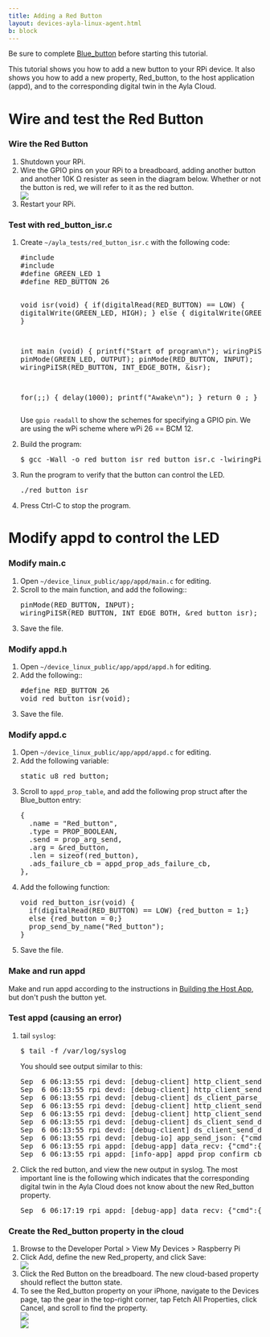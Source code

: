 ```yaml
---
title: Adding a Red Button
layout: devices-ayla-linux-agent.html
b: block
---
```


Be sure to complete [Blue_button](/devices/ayla-linux-agent/tutorials/blue-button/) before starting this tutorial.

This tutorial shows you how to add a new button to your RPi device. It also shows you how to add a new property, Red_button, to the host application (appd), and to the corresponding digital twin in the Ayla Cloud.

# Wire and test the Red Button

### Wire the Red Button

<ol>
<li>Shutdown your RPi.</li>
<li>Wire the GPIO pins on your RPi to a breadboard, adding another button and another 10K Ω resister as seen in the diagram below. Whether or not the button is red, we will refer to it as the red button.
<div class="row hspace">
<div class="col-lg-7 col-md-9 col-sm-12">
<img class="img-fluid img-border" src="pinout.svg">
</div>
</div>
</li>
<li>Restart your RPi.</li>
</ol>

### Test with red_button_isr.c

<ol>
<li>Create <code>~/ayla_tests/red_button_isr.c</code> with the following code:
<pre>
#include <stdio.h>
#include <wiringPi.h>
#define GREEN_LED 1
#define RED_BUTTON 26

void isr(void) {
  if(digitalRead(RED_BUTTON) == LOW) {
    digitalWrite(GREEN_LED, HIGH);
  } else {
    digitalWrite(GREEN_LED, LOW);
  }
}

int main (void) {
  printf("Start of program\n");
  wiringPiSetup();
  pinMode(GREEN_LED, OUTPUT);
  pinMode(RED_BUTTON, INPUT);
  wiringPiISR(RED_BUTTON, INT_EDGE_BOTH, &isr);

  for(;;) {
    delay(1000);
    printf("Awake\n");
  }
  return 0 ;
}
</pre>
Use <code>gpio readall</code> to show the schemes for specifying a GPIO pin. We are using the wPi scheme where wPi 26 == BCM 12.
</li>
<li>Build the program:
<pre>
$ gcc -Wall -o red_button_isr red_button_isr.c -lwiringPi
</pre>
</li>
<li>Run the program to verify that the button can control the LED.
<pre>
./red_button_isr
</pre>
</li>
<li>Press Ctrl-C to stop the program.</li>
</ol>

# Modify appd to control the LED

### Modify main.c

<ol>
<li>Open <code>~/device_linux_public/app/appd/main.c</code> for editing.</li>
<li>Scroll to the main function, and add the following:</code>:
<pre>
pinMode(RED_BUTTON, INPUT);
wiringPiISR(RED_BUTTON, INT_EDGE_BOTH, &red_button_isr);
</pre>
</li>
<li>Save the file.</li>
</ol>

### Modify appd.h

<ol>
<li>Open <code>~/device_linux_public/app/appd/appd.h</code> for editing.</li>
<li>Add the following:</code>:
<pre>
#define RED_BUTTON 26
void red_button_isr(void);
</pre>
</li>
<li>Save the file.</li>
</ol>

### Modify appd.c

<ol>
<li>Open <code>~/device_linux_public/app/appd/appd.c</code> for editing.</li>
<li>Add the following variable:
<pre>
static u8 red_button;
</pre>
</li>
<li>Scroll to <code>appd_prop_table</code>, and add the following prop struct after the Blue_button entry:
<pre>
{
  .name = "Red_button",
  .type = PROP_BOOLEAN,
  .send = prop_arg_send,
  .arg = &red_button,
  .len = sizeof(red_button),
  .ads_failure_cb = appd_prop_ads_failure_cb,
},
</pre>
</li>
<li>Add the following function:
<pre>
void red_button_isr(void) {
  if(digitalRead(RED_BUTTON) == LOW) {red_button = 1;}
  else {red_button = 0;}
  prop_send_by_name("Red_button");
}
</pre>
</li>
<li>Save the file.</li>
</ol>

### Make and run appd

Make and run appd according to the instructions in [Building the Host App](/devices/ayla-linux-agent/tutorials/building-the-host-app/), but don't push the button yet.

### Test appd (causing an error)

<ol>
<li>tail <code>syslog</code>:
<pre>
$ tail -f /var/log/syslog
</pre>
You should see output similar to this:
<pre>
Sep  6 06:13:55 rpi devd: [debug-client] http_client_send: [app]  Connected to linuxevb-0dfc7900-device.aylane...
Sep  6 06:13:55 rpi devd: [debug-client] http_client_send: [app]  We are completely uploaded and fine
Sep  6 06:13:55 rpi devd: [debug-client] ds_client_parse_auth_token: received Ayla auth token: 36 bytes
Sep  6 06:13:55 rpi devd: [debug-client] http_client_send: [app]  Curl_http_done: called premature == 0
Sep  6 06:13:55 rpi devd: [debug-client] http_client_send: [app]  Connection #1 to host linuxevb-0dfc7900-device...
Sep  6 06:13:55 rpi devd: [debug-client] ds_client_send_done: POST complete, HTTP status 200, time 173ms, ...
Sep  6 06:13:55 rpi devd: [debug-client] ds_client_send_done: uploaded 121B @ 697B/s, downloaded 110B @ 633B/s
Sep  6 06:13:55 rpi devd: [debug-io] app_send_json: {"cmd":{"proto":"data","id":7,"op":"confirm_true"}}
Sep  6 06:13:55 rpi appd: [debug-app] data_recv: {"cmd":{"proto":"data","id":7,"op":"confirm_true"}}
Sep  6 06:13:55 rpi appd: [info-app] appd_prop_confirm_cb: output = 8 send at 1536232435003 to dests 1 succeeded
</pre>
</li>
<li>Click the red button, and view the new output in syslog. The most important line is the following which indicates that the corresponding digital twin in the Ayla Cloud does not know about the new Red_button property.
<pre>
Sep  6 06:17:19 rpi appd: [debug-app] data_recv: {"cmd":{"proto":"data","id":9,"op":"nak","args":[{"err":"unknown_prop","name":"Red_button","dests":1,"op":"prop_send"}]}}
</pre>
</li>
</ol>

### Create the Red_button property in the cloud

<ol>
<li>Browse to the Developer Portal > View My Devices > Raspberry Pi</li>
<li>Click Add, define the new Red_property, and click Save:
<div class="row hspace">
<div class="col-lg-4 col-md-8 col-sm-12">
<img class="img-fluid img-border" src="create-red-button.jpg">
</div>
</div>
</li>
<li>Click the Red Button on the breadboard. The new cloud-based property should reflect the button state.</li>
<li>To see the Red_button property on your iPhone, navigate to the Devices page, tap the gear in the top-right corner, tap Fetch All Properties, click Cancel, and scroll to find the property.
<div class="row">
<div class="col-lg-4 col-md-6 col-sm-12">
<img class="img-fluid" src="aura-025.jpg">
</div>
<div class="col-lg-4 col-md-6 col-sm-12">
<img class="img-fluid" src="aura-026.jpg">
</div>
</div>
</li>
</ol>